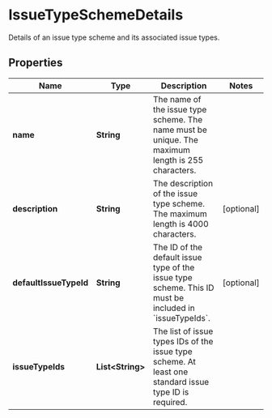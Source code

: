 

# IssueTypeSchemeDetails

Details of an issue type scheme and its associated issue types.

## Properties

| Name | Type | Description | Notes |
|------------ | ------------- | ------------- | -------------|
|**name** | **String** | The name of the issue type scheme. The name must be unique. The maximum length is 255 characters. |  |
|**description** | **String** | The description of the issue type scheme. The maximum length is 4000 characters. |  [optional] |
|**defaultIssueTypeId** | **String** | The ID of the default issue type of the issue type scheme. This ID must be included in &#x60;issueTypeIds&#x60;. |  [optional] |
|**issueTypeIds** | **List&lt;String&gt;** | The list of issue types IDs of the issue type scheme. At least one standard issue type ID is required. |  |



